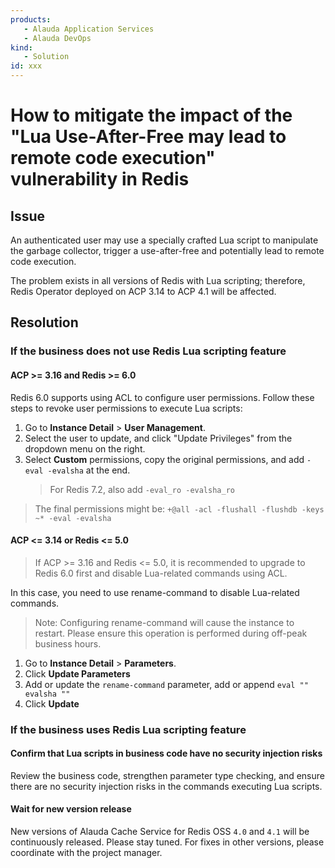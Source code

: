 ```yaml
---
products:
   - Alauda Application Services
   - Alauda DevOps
kind:
   - Solution
id: xxx
---
```


# How to mitigate the impact of the "Lua Use-After-Free may lead to remote code execution" vulnerability in Redis

## Issue

An authenticated user may use a specially crafted Lua script to manipulate the garbage collector, trigger a use-after-free and potentially lead to remote code execution.

The problem exists in all versions of Redis with Lua scripting; therefore, Redis Operator deployed on ACP 3.14 to ACP 4.1 will be affected.

## Resolution

### If the business does not use Redis Lua scripting feature

#### ACP >= 3.16 and Redis >= 6.0

Redis 6.0 supports using ACL to configure user permissions. Follow these steps to revoke user permissions to execute Lua scripts:

1. Go to **Instance Detail** > **User Management**.
2. Select the user to update, and click "Update Privileges" from the dropdown menu on the right.
3. Select **Custom** permissions, copy the original permissions, and add `-eval -evalsha` at the end.
   > For Redis 7.2, also add `-eval_ro -evalsha_ro`

> The final permissions might be: `+@all -acl -flushall -flushdb -keys ~* -eval -evalsha`

#### ACP <= 3.14 or Redis <= 5.0

> If ACP >= 3.16 and Redis <= 5.0, it is recommended to upgrade to Redis 6.0 first and disable Lua-related commands using ACL.

In this case, you need to use rename-command to disable Lua-related commands.
> Note: Configuring rename-command will cause the instance to restart. Please ensure this operation is performed during off-peak business hours.

1. Go to **Instance Detail** > **Parameters**.
2. Click **Update Parameters**
3. Add or update the `rename-command` parameter, add or append `eval "" evalsha ""`
4. Click **Update**

### If the business uses Redis Lua scripting feature

#### Confirm that Lua scripts in business code have no security injection risks

Review the business code, strengthen parameter type checking, and ensure there are no security injection risks in the commands executing Lua scripts.

#### Wait for new version release

New versions of Alauda Cache Service for Redis OSS `4.0` and `4.1` will be continuously released. Please stay tuned. For fixes in other versions, please coordinate with the project manager.